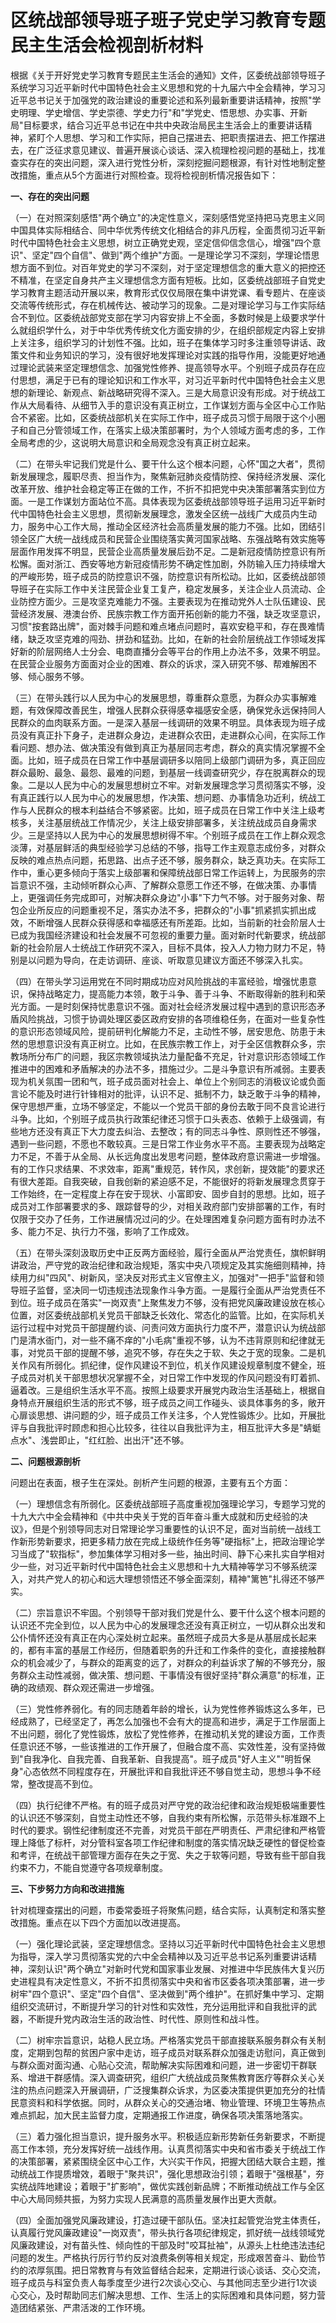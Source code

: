 # 区统战部领导班子班子党史学习教育专题民主生活会检视剖析材料

根据《关于开好党史学习教育专题民主生活会的通知》文件，区委统战部领导班子系统学习习近平新时代中国特色社会主义思想和党的十九届六中全会精神，学习习近平总书记关于加强党的政治建设的重要论述和系列最新重要讲话精神，按照"学史明理、学史增信、学史崇德、学史力行"和"学党史、悟思想、办实事、开新局"目标要求，结合习近平总书记在中共中央政治局民主生活会上的重要讲话精神，紧盯个人思想、学习和工作实际，把自己摆进去、把职责摆进去、把工作摆进去，在广泛征求意见建议、普遍开展谈心谈话、深入梳理检视问题的基础上，找准查实存在的突出问题，深入进行党性分析，深刻挖掘问题根源，有针对性地制定整改措施，重点从5个方面进行对照检查。现将检视剖析情况报告如下：

**一、存在的突出问题**

（一）在对照深刻感悟"两个确立"的决定性意义，深刻感悟党坚持把马克思主义同中国具体实际相结合、同中华优秀传统文化相结合的非凡历程，全面贯彻习近平新时代中国特色社会主义思想，树立正确党史观，坚定信仰信念信心，增强"四个意识"、坚定"四个自信"、做到"两个维护"方面。一是理论学习不深刻，学理论悟思想方面不到位。对百年党史的学习不深刻，对于坚定理想信念的重大意义的把控还不精准，在坚定自身共产主义理想信念方面有短板。比如，区委统战部班子自党史学习教育主题活动开展以来，教育形式仅仅局限在集中讲党课、看专题片、在座谈交流等传统形式，存在机械传达、被动学习的现象。二是对理论学习与工作实际结合不到位。区委统战部党支部在学习内容安排上不全面，多数时候是上级要求学什么就组织学什么，对于中华优秀传统文化方面安排的少，在组织部规定内容上安排上关注多，组织学习的计划性不强。比如，班子在集体学习时多注重领导讲话、政策文件和业务知识的学习，没有很好地发挥理论对实践的指导作用，没能更好地通过理论武装来坚定理想信念、加强党性修养、提高领导水平。个别班子成员存在应付思想，满足于已有的理论知识和工作水平，对习近平新时代中国特色社会主义思想的新理论、新观点、新战略研究得不深入。三是大局意识没有形成。对于统战工作从大局看待、从细节入手的意识没有真正树立，工作谋划方面与全区中心工作贴合不紧密。比如，区委统战部机关在实际工作中，班子成员习惯于局限于这个小圈子和自己分管领域工作，在落实上级决策部署时，为个人领域方面考虑的多，工作全局考虑的少，这说明大局意识和全局观念没有真正树立起来。

（二）在带头牢记我们党是什么、要干什么这个根本问题，心怀"国之大者"，贯彻新发展理念，履职尽责、担当作为，聚焦新冠肺炎疫情防控、保持经济发展、深化改革开放、维护社会稳定等正在做的工作，不折不扣把党中央决策部署落实到位方面。一是工作谋划方面站位不高。具体表现为区委统战部领导班子运用习近平新时代中国特色社会主义思想，贯彻新发展理念，激发全区统一战线广大成员内生动力，服务中心工作大局，推动全区经济社会高质量发展的能力不强。比如，团结引领全区广大统一战线成员和民营企业围绕落实黄河国家战略、东强战略有效实施等层面作用发挥不明显，民营企业高质量发展后劲不足。二是新冠疫情防控意识有所松懈。面对浙江、西安等地方新冠疫情形势不确定性加剧，外防输入压力持续增大的严峻形势，班子成员的防控意识不强，防控意识有所松动。比如，区委统战部领导班子在实际工作中关注民营企业复工复产，稳定发展多，关注企业人员流动、企业防控方面少。三是攻坚克难能力不强。主要表现为在推动党外人士队伍建设、民营经济发展、港澳台侨、民族宗教工作方面开拓创新的能力不强，缺乏攻坚意识，习惯"按套路出牌"，面对棘手问题和难点堵点问题时，喜欢安稳平和，存在畏难情绪，缺乏攻坚克难的闯劲、拼劲和猛劲。比如，在新的社会阶层统战工作领域发挥好新的阶层网络人士分会、电商直播分会等平台的作用上办法不多，效果不明显。在民营企业服务方面面对企业的困难、群众的诉求，深入研究不够、帮难解困不够、倾心服务不够。

（三）在带头践行以人民为中心的发展思想，尊重群众意愿，为群众办实事解难题，有效保障改善民生，增强人民群众获得感幸福感安全感，确保党永远保持同人民群众的血肉联系方面。一是深入基层一线调研的效果不明显。具体表现为班子成员没有真正扑下身子，走进群众身边，走进群众农田，走进群众心间，在实际工作看问题、想办法、做决策没有做到真正为基层同志考虑，群众的真实情况掌握不全面。比如，班子成员在日常工作中基层调研多以陪同上级部门调研为多，真正回应群众最盼、最急、最怨、最难的问题，到基层一线调查研究少，存在脱离群众的现象。二是以人民为中心的发展思想树立不牢。对新发展理念学习贯彻落实不够，没有真正践行以人民为中心的发展思想，作决策、想问题、办事情急功近利，统战工作与人民群众的根本利益结合不够紧密。比如，班子成员在日常工作中关注上级考核多，关注基层统战工作情况少，关注上级安排部署多，关注统战成员自身需求少。三是坚持以人民为中心的发展思想树得不牢。个别班子成员在工作上群众观念淡薄，对基层鲜活的典型经验学习总结的不够，指导工作主观意志成份多，对群众反映的难点热点问题，拓思路、出点子还不够，服务群众，缺乏真功夫。在实际工作中，重心更多倾向于落实上级部署和保障统战部日常工作运转上，为民服务的宗旨意识不强，主动倾听群众心声、了解群众意愿工作还不够，在做决策、办事情上，更强调任务完成即可，对解决群众身边"小事"下力气不够。对于服务对象、帮包企业所反应的问题重视不足，落实办法不多，把群众的"小事"抓紧抓实抓出成效，不断增强人民群众获得感和幸福感还有所差距。比如，当前新的社会阶层人士已成为我国经济建设和社会发展不可忽视的重要力量。面对新时代新要求，统战部新的社会阶层人士统战工作研究不深入，目标不具体，投入人力物力财力不足，特别是以问题为导向，在走访调研、座谈、听取意见建议方面还不够深入扎实。

（四）在带头学习运用党在不同时期成功应对风险挑战的丰富经验，增强忧患意识，保持战略定力，提高能力本领，敢于斗争、善于斗争、不断取得新的胜利和荣光方面。一是时刻保持忧患意识不强。面对社会经济发展过程中遇到的意识形态矛盾风险挑战，习惯于协调处理区委区政府安排的各项维稳任务，在面对一些复杂性的意识形态领域风险，提前研判化解能力不足，主动性不够，居安思危、防患于未然的思想意识没有真正树立。比如，在民族宗教工作上，对于全区信教群众多，宗教场所分布广的问题，我区宗教领域执法力量配备不充足，针对意识形态领域工作推进中的困难和矛盾解决的办法不多，措施过少。二是斗争意识有所减弱。主要表现为机关氛围一团和气，班子成员面对社会上、单位上个别同志的消极议论或负面言论不能及时进行针锋相对的批评，认识不足、抵制不力，缺乏敢于斗争的精神，保守思想严重，立场不够坚定，不能以一个党员干部的身份去敢于同不良言论进行斗争。比如，个别班子成员执行政策纪律还习惯于口头表态、依赖于上级强调，有些地方还没有真正下大力度去纠治、去整改；有的同志斗争性、原则性还不够强，遇到一些问题，不愿也不敢较真。三是日常工作业务水平不高。主要表现为战略定力不足，不善于从全局、从长远角度出发思考问题，整体政府意识需进一步增强。有的工作只求结果、不求效率，距离"重规范，转作风，求创新，提效能"的要求还有很大差距。自我突破，自我创新的紧迫感不足，不能很好的将新发展理念贯穿于工作始终，在一定程度上存在安于现状、小富即安、固步自封的思想。比如，班子成员对工作部署要求的多、跟踪督导的少，对相关政府部门安排部署的工作，有时仅限于交办了任务，工作进展情况过问的少。在处理困难复杂问题方面有时办法不多、能力不足、执行力不强，影响了工作成效。

（五）在带头深刻汲取历史中正反两方面经验，履行全面从严治党责任，旗帜鲜明讲政治，严守党的政治纪律和政治规矩，落实中央八项规定及其实施细则精神，持续用力纠"四风"、树新风，坚决反对形式主义官僚主义，加强对"一把手"监督和领导班子监督，坚决同一切违规违法现象作斗争方面。一是履行全面从严治党责任不到位。班子成员在落实"一岗双责"上聚焦发力不够，没有把党风廉政建设放在核心位置，对区委统战部机关党员干部缺乏长效化、常态化的监管。比如，在实际机关运行过程中对党员干部提醒约谈、问责问效方面执行力度不严，潜意识认为统战部门是清水衙门，对一些不痛不痒的"小毛病"重视不够，认为不违背原则和纪律就无事，对党员干部的提醒不够，追究不够，存在失之于软、失之于宽的现象。二是机关作风有所弱化。抓纪律，促作风建设不到位，机关作风建设规章制度不健全，班子成员对机关干部思想状况掌握不全，对日常工作中发现的作风问题没有盯着抓、逼着改。三是组织生活水平不高。按照上级要求开展党内政治生活基础上，根据自身特点开展组织生活的形式不够，班子成员之间工作碰头、谈具体事务的多，敞开心扉谈思想、讲问题的少，班子成员工作关注多，个人党性锻炼少。比如，开展批评与自我批评时顾虑和担心比较多，往往以自我批评为主，相互批评大多是"蜻蜓点水"、浅尝即止，"红红脸、出出汗"还不够。

**二、问题根源剖析**

问题出在表面，根子生在深处。剖析产生问题的根源，主要有五个方面：

（一）理想信念有所弱化。区委统战部班子高度重视加强理论学习，专题学习党的十九大六中全会精神和《中共中央关于党的百年奋斗重大成就和历史经验的决议》，但是个别领导同志对日常理论学习重要性的认识不足，面对当前统一战线工作新形势新要求，把更多精力放在完成上级统作任务等"硬指标"上，把政治理论学习当成了"软指标"，参加集体学习相对多一些，抽出时间、静下心来扎实自学相对少一些，对习近平新时代中国特色社会主义思想和十九大精神等学习不够系统深入，对共产党人的初心和远大理想领悟还不够全面深刻，精神"篱笆"扎得还不够严实。

（二）宗旨意识不牢固。个别领导干部对我们党是什么、要干什么这个根本问题的认识还不完全到位，以人民为中心的发展理念还没有真正树立，一切从群众出发和公仆情怀还没有真正在内心深处树立起来。虽然班子成员大多是从基层成长起来的，都有丰富的基层工作经历，但随着职务的升迁和工作条件的变化，直接接触群众的机会减少了，与群众的距离变的远了，对群众的利益诉求了解的不够充分，服务群众主动性减弱，做决策、想问题、干事情没有很好坚持"群众满意"的标准，正确的政绩观、群众观还需进一步增强。

（三）党性修养弱化。有的同志随着年龄的增长，认为党性修养锻炼这么多年，已经成熟了，已经坚定了，再怎么加强也不会有大的提高和进步，满足于工作层面上不出问题，弱化了党性锻炼，放松了党性修养，在推动机关党的建设方面，工作责任意识还不够，一些该推进的工作开展了，但融合度不高、实效性差，没有坚持做到"自我净化、自我完善、自我革新、自我提高"。班子成员"好人主义""明哲保身"心态依然不同程度存在，开展批评和自我批评还不够自觉主动，思想斗争不经常，整改提高不到位。

（四）执行纪律不严格。有的班子成员对严守党的政治纪律和政治规矩极端重要性的认识还不够深刻，自觉主动性还不够，自我约束有所松懈，示范带头标准跟不上时代的要求。钢性纪律制度还不完善，对党员干部在严明责任、严肃纪律和严格管理上降低了标杆，对分管科室各项工作纪律和制度的落实情况缺乏硬性的督促检查和考评，在统战干部管理方面存在失之于宽、失之于软等问题，导致有些干部自我约束不力，不能自觉遵守各项规章制度。

**三、下步努力方向和改进措施**

针对梳理查摆出的问题，市委常委班子将聚焦问题，结合实际，认真制定和落实整改措施。重点在以下四个方面加以改进提高。

（一）强化理论武装，坚定理想信念。坚持以习近平新时代中国特色社会主义思想为指导，深入学习贯彻落实党的六中全会精神以及习近平总书记系列重要讲话精神，深刻认识"两个确立"对新时代党和国家事业发展、对推进中华民族伟大复兴历史进程具有决定性意义，不折不扣贯彻落实中央和省市区委各项决策部署，进一步树牢"四个意识"、坚定"四个自信"、坚决做到"两个维护"。在抓好集中学习、定期组织交流研讨，不断提升学习的针对性和实效性，充分运用批评和自我批评的武器，不断提升党内政治生活的政治性、时代性、原则性和战斗性。

（二）树牢宗旨意识，站稳人民立场。严格落实党员干部直接联系服务群众有关制度，定期到包帮的贫困户家中走访，班子成员对联系群众加强走访慰问，真正做到与群众面对面沟通、心贴心交流，帮助解决实际困难和问题，进一步密切干群联系、增进干群感情。深入调查研究，组织广大统战成员聚焦教育医疗等群众关心关注的热点问题深入开展调研，广泛搜集群众诉求，为区委决策提供更加充分的社情民意资料和科学依据。同时，从群众关心的交通治堵、物业管理、环境卫生等热点难点抓起，加大民主监督力度，定期通报工作进度，确保各项决策落地落实。

（三）着力强化担当意识，提升服务水平。积极适应新形势新任务新要求，不断提高工作本领，充分发挥好统一战线作用。认真贯彻落实中央和省市委关于统战工作的决策部署，紧紧围绕全区中心工作，大兴实干作风，把握大团结大联合主题，推动统战工作提质增效，着眼于"聚共识"，强化思想政治引领；着眼于"强根基"，夯实统战阵地建设；着眼于"扩影响"，做优实践创新品牌；不断推动统战工作与全区中心大局同频共振，为努力实现人民满意的高质量发展作出更大贡献。

（四）全面加强党风廉政建设，打造过硬干部队伍。坚决扛起管党治党主体责任，认真履行党风廉政建设"一岗双责"，带头执行各项纪律规定，抓好统一战线领域党风廉政建设，对有苗头性、倾向性的干部及时"咬耳扯袖"，从源头上杜绝违法违纪问题的发生。严格执行厉行节约反对浪费条例等相关规定，形成艰苦奋斗、勤俭节约的浓厚氛围。把日常教育与有效监督结合起来，定期进行谈心谈话、交心交流，班子成员与科室负责人每季度至少进行2次谈心交心、与其他同志至少进行1次谈心交心，及时帮助同志们解决思想、工作、生活上的实际困难和具体问题，努力营造团结紧张、严肃活泼的工作环境。
